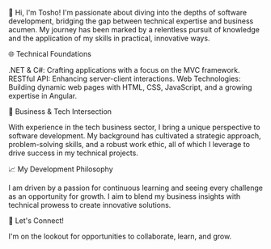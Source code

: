 👋 Hi, I'm Tosho! I'm passionate about diving into the depths of software development, bridging the gap between technical expertise and business acumen. My journey has been marked by a relentless pursuit of knowledge and the application of my skills in practical, innovative ways.

🌐 Technical Foundations

.NET & C#: Crafting applications with a focus on the MVC framework.
RESTful API: Enhancing server-client interactions.
Web Technologies: Building dynamic web pages with HTML, CSS, JavaScript, and a growing expertise in Angular.

💼 Business & Tech Intersection

With experience in the tech business sector, I bring a unique perspective to software development. My background has cultivated a strategic approach, problem-solving skills, and a robust work ethic, all of which I leverage to drive success in my technical projects.

📈 My Development Philosophy

I am driven by a passion for continuous learning and seeing every challenge as an opportunity for growth. I aim to blend my business insights with technical prowess to create innovative solutions.

🤝 Let's Connect!

I'm on the lookout for opportunities to collaborate, learn, and grow.
